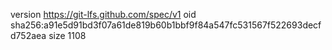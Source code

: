 version https://git-lfs.github.com/spec/v1
oid sha256:a91e5d91bd3f07a61de819b60b1bbf9f84a547fc531567f522693decfd752aea
size 1108
